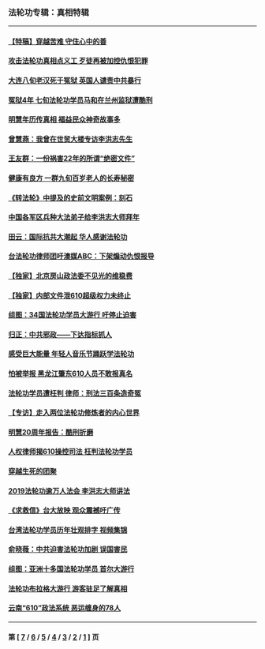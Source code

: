 ### 法轮功专辑：真相特辑
---
#### [【特稿】穿越苦难 守住心中的善](../../pages/nf4389/n13784979.md?01190430) 
#### [攻击法轮功真相点义工 歹徒再被加控仇恨犯罪](../../pages/nf4389/n13601019.md?01190430) 
#### [大连八旬老汉死于冤狱 英国人谴责中共暴行](../../pages/nf4389/n13480118.md?01190430) 
#### [冤狱4年 七旬法轮功学员马和在兰州监狱遭酷刑](../../pages/nf4389/n13304688.md?01190430) 
#### [明慧年历传真相 福益民众神奇故事多](../../pages/nf4389/n13294545.md?01190430) 
#### [曾慧燕：我曾在世贸大楼专访李洪志先生](../../pages/nf4389/n12898729.md?01190430) 
#### [王友群：一份祸害22年的所谓“绝密文件”](../../pages/nf4389/n12871750.md?01190430) 
#### [健康有良方 一群九旬百岁老人的长寿秘密](../../pages/nf4389/n12847475.md?01190430) 
#### [《转法轮》中提及的史前文明案例：刻石](../../pages/nf4389/n12758577.md?01190430) 
#### [中国各军区兵种大法弟子给李洪志大师拜年](../../pages/nf4389/n12750047.md?01190430) 
#### [田云：国际抗共大潮起 华人感谢法轮功](../../pages/nf4389/n12357708.md?01190430) 
#### [台法轮功律师团吁澳媒ABC：下架煽动仇恨报导](../../pages/nf4389/n12279917.md?01190430) 
#### [【独家】北京房山政法委不见光的维稳费](../../pages/nf4389/n12031979.md?01190430) 
#### [【独家】内部文件泄610超级权力未终止](../../pages/nf4389/n12023895.md?01190430) 
#### [组图：34国法轮功学员大游行 吁停止迫害](../../pages/nf4389/n11492658.md?01190430) 
#### [归正：中共邪政——下达指标抓人](../../pages/nf4389/n11474770.md?01190430) 
#### [感受巨大能量 年轻人音乐节踊跃学法轮功](../../pages/nf4389/n11441981.md?01190430) 
#### [怕被举报 黑龙江肇东610人员不敢报真名](../../pages/nf4389/n11436499.md?01190430) 
#### [法轮功学员遭枉判 律师：刑法三百条造奇冤](../../pages/nf4389/n11433943.md?01190430) 
#### [【专访】走入两位法轮功修炼者的内心世界](../../pages/nf4389/n11415623.md?01190430) 
#### [明慧20周年报告：酷刑折磨](../../pages/nf4389/n11387954.md?01190430) 
#### [人权律师揭610操控司法 枉判法轮功学员](../../pages/nf4389/n11313370.md?01190430) 
#### [穿越生死的团聚](../../pages/nf4389/n11258922.md?01190430) 
#### [2019法轮功逾万人法会 李洪志大师讲法](../../pages/nf4389/n11265303.md?01190430) 
#### [《求救信》台大放映 观众震撼吁广传](../../pages/nf4389/n10922251.md?01190430) 
#### [台湾法轮功学员历年壮观排字 视频集锦](../../pages/nf4389/n10878789.md?01190430) 
#### [俞晓薇：中共迫害法轮功加剧 误国害民](../../pages/nf4389/n10859260.md?01190430) 
#### [组图：亚洲十多国法轮功学员 首尔大游行](../../pages/nf4389/n10781149.md?01190430) 
#### [法轮功布拉格大游行 游客驻足了解真相](../../pages/nf4389/n10749360.md?01190430) 
#### [云南“610”政法系统 恶运缠身的78人](../../pages/nf4389/n10747534.md?01190430) 

---
#### 第 [ [7](./7.md?01190430) / [6](./6.md?01190430) / [5](./5.md?01190430) / [4](./4.md?01190430) / [3](./3.md?01190430) / [2](./2.md?01190430) / [1](./1.md?01190430) ] 页
